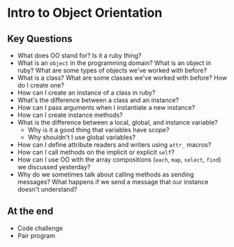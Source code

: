 # Intro to Object Orientation

## Key Questions
* What does OO stand for? Is it a ruby thing?
* What is an `object` in the programming domain? What is an object in ruby? What are some types of objects we've worked with before?
* What is a class? What are some classes we've worked with before? How do I create one?
* How can I create an instance of a class in ruby?
* What's the difference between a class and an instance?
* How can I pass arguments when I instantiate a new instance?
* How can I create instance methods?
* What is the difference between a local, global, and instance variable? 
  * Why is it a good thing that variables have scope? 
  * Why shouldn't I use global variables?
* How can I define attribute readers and writers using `attr_` macros?
* How can I call methods on the implicit or explicit `self`?
* How can I use OO with the array compositions (`each`, `map`, `select`, `find`) we discussed yesterday?
* Why do we sometimes talk about calling methods as sending messages? What happens if we send a message that our instance doesn't understand?

## At the end
* Code challenge
* Pair program
